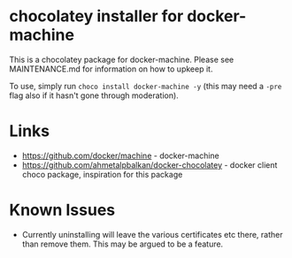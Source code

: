 # chocolatey installer for docker-machine

This is a chocolatey package for docker-machine. Please see MAINTENANCE.md
for information on how to upkeep it.

To use, simply run `choco install docker-machine -y` (this may need a `-pre`
flag also if it hasn't gone through moderation).

# Links

* https://github.com/docker/machine - docker-machine
* https://github.com/ahmetalpbalkan/docker-chocolatey - docker client choco package, inspiration for this package

# Known Issues

* Currently uninstalling will leave the various certificates etc there, rather than remove them. This may be argued to be a feature.
